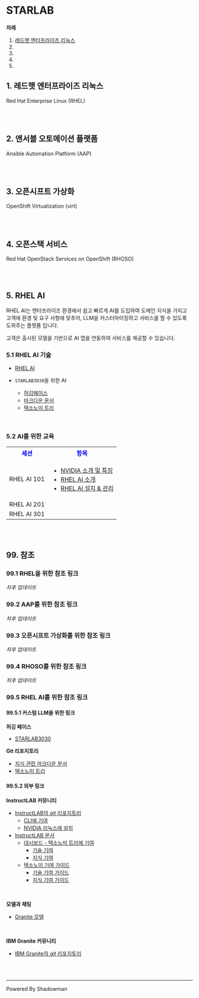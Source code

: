 # STARLAB

**차례**
1. [레드햇 엔터프라이즈 리눅스]()
2. []()
3. []()
4. []()
5. []()


## 1. 레드햇 엔터프라이즈 리눅스

Red Hat Enterprise Linux (RHEL)


<br>
<br>

## 2. 앤서블 오토메이션 플랫폼

Ansible Automation Platform (AAP)

<br>
<br>

## 3. 오픈시프트 가상화

OpenShift Virtualization (virt)

<br>
<br>

## 4. 오픈스택 서비스

Red Hat OpenStack Services on OpenShift (RHOSO)


<br>
<br>

## 5. RHEL AI

RHEL AI는 엔터프라이즈 환경에서 쉽고 빠르게 AI를 도입하여 도메인 지식을 가지고 고객에 환경 및 요구 사항에 맞추어, LLM을 커스터마이징하고 서비스를 할 수 있도록 도와주는 플랫폼 입니다.

고객은 출시된 모델을 기반으로 AI 앱을 연동하여 서비스를 제공할 수 있습니다.

### 5.1 RHEL AI 기술

* [RHEL AI](https://github.com/starlab3030/rhel-ai)

* `STARLAB3030`을 위한 AI
  + [허깅페이스](https://github.com/starlab3030)
  + [마크다운 문서](https://github.com/starlab3030/knowledges_for_instructlab)
  + [택소노미 트리](https://github.com/starlab3030/taxonomy_for_instructlab)
<br>

### 5.2 AI를 위한 교육

<!---
|세션|항목|
|:---|:---|
|RHEL AI 101|<ul><li>[NVIDIA 소개 및 특징](https://github.com/starlab3030/rhel-ai/blob/main/nvidia_gpus/nvidia_gpu_features.md)</li><li>[RHEL AI 소개](https://github.com/starlab3030/rhel-ai/blob/main/contents/instroduction_of_rhel_ai.md)</li><li>[RHEL AI 설치 & 관리](https://github.com/starlab3030/rhel-ai/blob/main/contents/manage_life-cycle_of_rhel_ai.md)</li></ul>|
|RHEL AI 201|<ul><li>[RHEL AI 기본 설정](https://github.com/starlab3030/rhel-ai/blob/main/contents/rhel_ai.md)</li><li>[기술 및 지식](https://github.com/starlab3030/rhel-ai/blob/main/contents/skills_and_knowledges.md)</li><li>[커스텀 LLM 구성](https://github.com/starlab3030/rhel-ai/blob/main/contents/generate_custom_llm.md)</li></ul>|
|RHEL AI 301|<ul><li>[커스텀 LLM 생성](https://github.com/starlab3030/rhel-ai/blob/main/sample_tests/custom_llm_with_dgx-h100.md)</li><li>[다양한 모델 훈련 변수](https://github.com/starlab3030/rhel-ai/blob/main/sample_tests/train_llm_with_various_vars.md)</li></ul>|
--->

<table>
  <tr style="color:#0000ff">
    <th>세션</th>
    <th>항목</th>
  </tr>
  <tr>
    <td>RHEL AI 101</td>
    <td>
      <ul>
        <li><a href=https://github.com/starlab3030/rhel-ai/blob/main/nvidia_gpus/nvidia_gpu_features.md>NVIDIA 소개 및 특징</a></li>
        <li><a href=https://github.com/starlab3030/rhel-ai/blob/main/contents/instroduction_of_rhel_ai.md>RHEL AI 소개</a></li>
        <li><a href=https://github.com/starlab3030/rhel-ai/blob/main/contents/manage_life-cycle_of_rhel_ai.md>RHEL AI 설치 & 관리</a></li>
      </ul>
    </td>
  </tr>
  <tr>
    <td>RHEL AI 201</td>
    <td></td>
  </tr>
  <tr>
    <td>RHEL AI 301</td>
    <td></td>
  </tr>
</table>

<br>
<br>

## 99. 참조

### 99.1 RHEL을 위한 참조 링크

*차후 업데이트*
<br>

### 99.2 AAP를 위한 참조 링크

*차후 업데이트*
<br>

### 99.3 오픈시프트 가상화를 위한 참조 링크

*차후 업데이트*
<br>

### 99.4 RHOSO를 위한 참조 링크

*차후 업데이트*
<br>

### 99.5 RHEL AI를 위한 참조 링크

#### 99.5.1 커스텀 LLM을 위한 링크

**허깅 페이스**
* [STARLAB3030](https://huggingface.co/starlab3030)

**Git 리포지토리**
* [지식 관련 마크다운 문서](https://github.com/starlab3030/knowledges_for_instructlab)
* [택소노미 트리](https://github.com/starlab3030/taxonomy_for_instructlab)

#### 99.5.2 외부 링크

**InstructLAB 커뮤니티**
* [InstructLAB의 *git* 리포지토리](https://github.com/instructlab)
  + [CLI에 기여](https://github.com/instructlab/instructlab/blob/main/CONTRIBUTING/CONTRIBUTING.md)
  + [NVIDIA 리눅스에 설치](https://docs.instructlab.ai/getting-started/linux_nvidia/)
* [InstructLAB 문서](https://docs.instructlab.ai/)
  + [대시보드 - 택소노미 트리에 기여](https://ui.instructlab.ai/)
    - [기술 기여](https://ui.instructlab.ai/contribute/skill)
    - [지식 기여](https://ui.instructlab.ai/contribute/knowledge)
  + [택소노미 기여 가이드](https://docs.instructlab.ai/taxonomy/upstream/contribution_guidelines/)
    - [기술 기여 가이드](https://docs.instructlab.ai/taxonomy/upstream/skills_contribution_details/)
    - [지식 기여 가이드](https://docs.instructlab.ai/taxonomy/upstream/knowledge_contribution_details/)
<br>

**모델과 채팅**
* [Granite 모델](https://ui.instructlab.ai/playground/chat)
<br>

**IBM Granite 커뮤니티**
* [IBM Granite의 *git* 리포지토리](https://github.com/ibm-granite)
<br>
<br>

------

Powered By Shadowman
